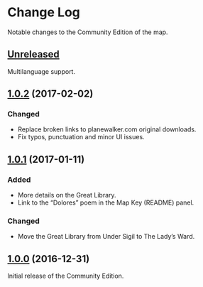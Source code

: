 # Change Log

Notable changes to the Community Edition of the map.

## [Unreleased]

Multilanguage support.

## [1.0.2] \(2017-02-02\)

### Changed

* Replace broken links to planewalker.com original downloads.
* Fix typos, punctuation and minor UI issues.

## [1.0.1] \(2017-01-11\)

### Added

* More details on the Great Library.  
* Link to the “Dolores” poem in the Map Key (README) panel.

### Changed

* Move the Great Library from Under Sigil to The Lady’s Ward.

## [1.0.0] \(2016-12-31\)

Initial release of the Community Edition.

[Unreleased]: https://github.com/amargon/city-of-doors/compare/v1.0.2...master
[1.0.2]: https://github.com/amargon/city-of-doors/releases/tag/v1.0.2
[1.0.1]: https://github.com/amargon/city-of-doors/releases/tag/v1.0.1
[1.0.0]: https://github.com/amargon/city-of-doors/releases/tag/v1.0
